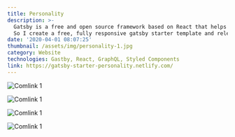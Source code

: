 ```yaml
---
title: Personality
description: >-
  Gatsby is a free and open source framework based on React that helps developers build blazing fast websites and apps. <br>
  So I create a free, fully responsive gatsby starter template and released for free under the Creative Commons license.
date: '2020-04-01 08:07:25'
thumbnail: /assets/img/personality-1.jpg
category: Website
technologies: Gastby, React, GraphQL, Styled Components
link: https://gatsby-starter-personality.netlify.com/
---
```


![Comlink 1](/assets/img/personality-1.jpg "Comlink 1")
<br/>

![Comlink 1](/assets/img/personality-3.jpg "Comlink 1")
<br/>

![Comlink 1](/assets/img/personality-2.jpg "Comlink 1")
<br/>

![Comlink 1](/assets/img/personality-4.jpg "Comlink 1")
<br/>


